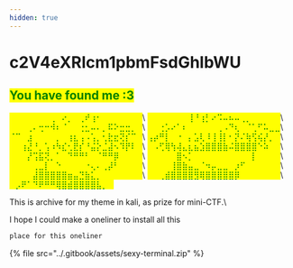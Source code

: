 ```yaml
---
hidden: true
---
```


# c2V4eXRlcm1pbmFsdGhlbWU

## <mark style="color:green;">You have found me :3</mark>

<mark style="color:green;">⠀⠀⠀⠀⠀⠀⠀⢀⠀⠔⡀⠀⢀⠞⢰⠂⠀⠀⠀⠀⠀⠀⠀</mark>\ <mark style="color:green;">⠀⠀⠀⠀⠀⠀⠀⢸⠘⢰⡃⠔⠩⠤⠦⠤⢀⡀⠀⠀⠀⠀⠀</mark>\ <mark style="color:green;">⠀⠀⠀⢀⠄⢒⠒⠺⠆⠈⠀⠀⢐⣂⠤⠄⡀⠯⠕⣒⣒⡀⠀</mark>\ <mark style="color:green;">⠀⠀⢐⡡⠔⠁⠆⠀⠀⠀⠀⠀⢀⠠⠙⢆⠀⠈⢁⠋⠥⣀⣀</mark>\ <mark style="color:green;">⠈⠉⠀⣰⠀⠀⠀⠀⡀⠀⢰⣆⢠⠠⢡⡀⢂⣗⣖⢝⡎⠉⠀</mark>\ <mark style="color:green;">⢠⡴⠛⡇⠀⠐⠀⡄⣡⢇⠸⢸⢸⡇⠂⡝⠌⢷⢫⢮⡜⡀⠀</mark>\ <mark style="color:green;">⠀⠀⢰⣜⠘⡀⢡⠰⠳⣎⢂⣟⡎⠘⣬⡕⣈⣼⠢⠹⡟⠇⠀</mark>\ <mark style="color:green;">⠀⠠⢋⢿⢳⢼⣄⣆⣦⣱⣿⣿⣿⣷⠬⣿⣿⣿⣿⠑⠵⠀⠀</mark>\ <mark style="color:green;">⠀⠀⠀⡜⢩⣯⢝⡀⠁⠀⠙⠛⠛⠃⠀⠈⠛⠛⡿⠀⠀⠀⠀</mark>\ <mark style="color:green;">⠀⠀⠀⠀⠀⣿⠢⡁⠀⠀⠀⠀⠀⠀⠀⠀⠀⠀⡇⠀⠀⠀⠀</mark>\ <mark style="color:green;">⠀⠀⠀⠀⢀⣀⡇⠀⠑⠀⠀⠀⠀⠐⢄⠄⢀⡼⠃⠀⠀⠀⠀</mark>\ <mark style="color:green;">⠀⠀⠀⠀⢸⣿⣷⣤⣀⠈⠲⡤⣀⣀⠀⡰⠋⠀⠀⠀⠀⠀⠀</mark>\ <mark style="color:green;">⠀⠀⠀⠀⣼⣿⣿⣿⣿⣿⣶⣤⣙⣷⣅⡀⠀⠀⠀⠀⠀⠀⠀</mark>\ <mark style="color:green;">⠀⠀⢀⣾⣿⣿⣿⣿⣻⢿⣿⣿⣿⣿⣿⡿⠀⠀⠀⠀⠀⠀⠀</mark>\ <mark style="color:green;">⠀⡠⠟⠁⠙⠟⠛⠛⢿⣿⣾⣿⣿⣿⣿⣧⡀⠀</mark>⠀⠀

This is archive for my theme in kali, as prize for mini-CTF.\


I hope I could make a oneliner to install all this

```bash
place for this oneliner
```

{% file src="../.gitbook/assets/sexy-terminal.zip" %}
